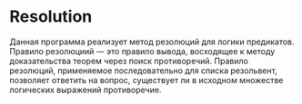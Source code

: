 # Resolution
Данная программа реализует метод резолюций для логики предикатов.
Правило резолюциий — это правило вывода, восходящее к методу доказательства теорем через поиск противоречий.
Правило резолюций, применяемое последовательно для списка резольвент, позволяет ответить на вопрос, существует ли в исходном множестве логических выражений противоречие.
